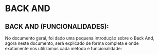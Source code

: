 # BACK AND

## BACK AND (FUNCIONALIDADES):

No documento geral, foi dado uma pequena introdução sobre o Back And, agora neste documento, será explicado de forma completa e onde exatamente nós utilizamos cada método e funcionalidade: